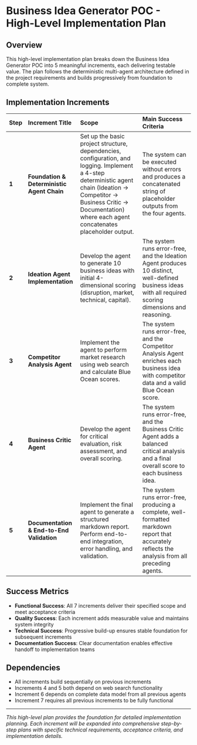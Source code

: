 # Business Idea Generator POC - High-Level Implementation Plan

## Overview

This high-level implementation plan breaks down the Business Idea Generator POC into 5 meaningful increments, each delivering testable value. The plan follows the deterministic multi-agent architecture defined in the project requirements and builds progressively from foundation to complete system.

## Implementation Increments

| Step | Increment Title | Scope | Main Success Criteria |
| :--- | :--- | :--- | :--- |
| **1** | **Foundation & Deterministic Agent Chain** | Set up the basic project structure, dependencies, configuration, and logging. Implement a 4-step deterministic agent chain (Ideation → Competitor → Business Critic → Documentation) where each agent concatenates placeholder output. | The system can be executed without errors and produces a concatenated string of placeholder outputs from the four agents. |
| **2** | **Ideation Agent Implementation** | Develop the agent to generate 10 business ideas with initial 4-dimensional scoring (disruption, market, technical, capital). | The system runs error-free, and the Ideation Agent produces 10 distinct, well-defined business ideas with all required scoring dimensions and reasoning. |
| **3** | **Competitor Analysis Agent** | Implement the agent to perform market research using web search and calculate Blue Ocean scores. | The system runs error-free, and the Competitor Analysis Agent enriches each business idea with competitor data and a valid Blue Ocean score. |
| **4** | **Business Critic Agent** | Develop the agent for critical evaluation, risk assessment, and overall scoring. | The system runs error-free, and the Business Critic Agent adds a balanced critical analysis and a final overall score to each business idea. |
| **5** | **Documentation & End-to-End Validation** | Implement the final agent to generate a structured markdown report. Perform end-to-end integration, error handling, and validation. | The system runs error-free, producing a complete, well-formatted markdown report that accurately reflects the analysis from all preceding agents. |

## Success Metrics

- **Functional Success**: All 7 increments deliver their specified scope and meet acceptance criteria
- **Quality Success**: Each increment adds measurable value and maintains system integrity
- **Technical Success**: Progressive build-up ensures stable foundation for subsequent increments
- **Documentation Success**: Clear documentation enables effective handoff to implementation teams

## Dependencies

- All increments build sequentially on previous increments
- Increments 4 and 5 both depend on web search functionality
- Increment 6 depends on complete data model from all previous agents
- Increment 7 requires all previous increments to be fully functional

---

*This high-level plan provides the foundation for detailed implementation planning. Each increment will be expanded into comprehensive step-by-step plans with specific technical requirements, acceptance criteria, and implementation details.*